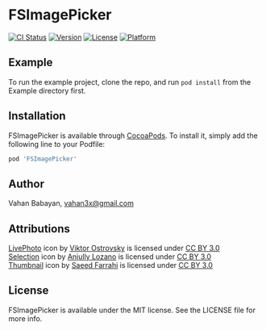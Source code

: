 # FSImagePicker

[![CI Status](http://img.shields.io/travis/vahan3x/FSImagePicker.svg?style=flat)](https://travis-ci.org/vahan3x/FSImagePicker)
[![Version](https://img.shields.io/cocoapods/v/FSImagePicker.svg?style=flat)](http://cocoapods.org/pods/FSImagePicker)
[![License](https://img.shields.io/cocoapods/l/FSImagePicker.svg?style=flat)](http://cocoapods.org/pods/FSImagePicker)
[![Platform](https://img.shields.io/cocoapods/p/FSImagePicker.svg?style=flat)](http://cocoapods.org/pods/FSImagePicker)

## Example

To run the example project, clone the repo, and run `pod install` from the Example directory first.

## Installation

FSImagePicker is available through [CocoaPods](http://cocoapods.org). To install
it, simply add the following line to your Podfile:

```ruby
pod 'FSImagePicker'
```

## Author

Vahan Babayan, vahan3x@gmail.com

## Attributions

[LivePhoto](https://thenounproject.com/icon/639884/) icon by [Viktor Ostrovsky](https://thenounproject.com/vostrovsky) is licensed under [CC BY 3.0](https://creativecommons.org/licenses/by/3.0/)  
[Selection](https://thenounproject.com/icon/220696/) icon by [Anjully Lozano](https://thenounproject.com/anjullylozano) is licensed under [CC BY 3.0](https://creativecommons.org/licenses/by/3.0/)  
[Thumbnail](https://thenounproject.com/icon/235715/) icon by [Saeed Farrahi](https://thenounproject.com/saeedfarrahi) is licensed under [CC BY 3.0](https://creativecommons.org/licenses/by/3.0/)

## License

FSImagePicker is available under the MIT license. See the LICENSE file for more info.
